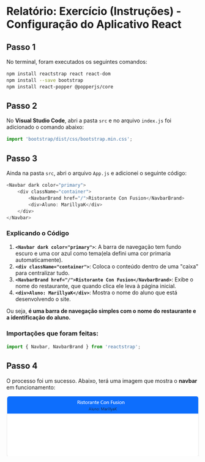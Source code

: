
# Relatório: Exercício (Instruções) - Configuração do Aplicativo React

## Passo 1
No terminal, foram executados os seguintes comandos:

```bash
npm install reactstrap react react-dom
npm install --save bootstrap
npm install react-popper @popperjs/core
```

## Passo 2
No **Visual Studio Code**, abri a pasta `src` e no arquivo `index.js` foi adicionado o comando abaixo:

```js
import 'bootstrap/dist/css/bootstrap.min.css';
```

## Passo 3
Ainda na pasta `src`, abri o arquivo `App.js` e adicionei o seguinte código:

```js
<Navbar dark color="primary">
    <div className="container">
        <NavbarBrand href="/">Ristorante Con Fusion</NavbarBrand>
        <div>Aluno: MarillyaK</div>
    </div>
</Navbar>
```

### Explicando o Código

1. **`<Navbar dark color="primary">`**: A barra de navegação tem fundo escuro e uma cor azul como tema(ela defini uma cor primaria automaticamente).
2. **`<div className="container">`**: Coloca o conteúdo dentro de uma "caixa" para centralizar tudo.
3. **`<NavbarBrand href="/">Ristorante Con Fusion</NavbarBrand>`**: Exibe o nome do restaurante, que quando clica ele leva à página inicial.
4. **`<div>Aluno: MarillyaK</div>`**: Mostra o nome do aluno que está desenvolvendo o site.

Ou seja, **é uma barra de navegação simples com o nome do restaurante e a identificação do aluno.**

### Importações que foram feitas:

```js
import { Navbar, NavbarBrand } from 'reactstrap';
```

## Passo 4
O processo foi um sucesso. Abaixo, terá uma imagem que mostra o **navbar** em funcionamento:

![Imagem](atv.png)

